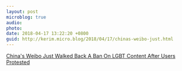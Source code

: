```yaml
---
layout: post
microblog: true
audio: 
photo: 
date: 2018-04-17 13:22:20 +0800
guid: http://kerim.micro.blog/2018/04/17/chinas-weibo-just.html
---
```

[China's Weibo Just Walked Back A Ban On LGBT Content After Users Protested](https://www.buzzfeed.com/meghara/weibo-lgbt-ban?utm_term=.fe2Ok4pKG#.byGDvL4Qo)
